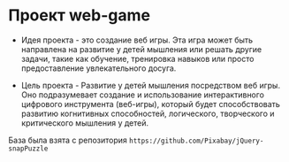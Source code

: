 # Проект web-game 
- Идея проекта - это создание веб игры. Эта игра может быть направлена на развитие у 
детей мышления или решать другие задачи, такие как 
обучение, тренировка навыков или просто предоставление увлекательного 
досуга. 

- Цель проекта - Развитие у детей мышления посредством веб игры. Оно подразумевает 
создание и использование интерактивного цифрового инструмента (веб-игры), 
который будет способствовать развитию когнитивных способностей, 
логического, творческого и критического мышления у детей.

База была взята с репозитория
``` https://github.com/Pixabay/jQuery-snapPuzzle ```
